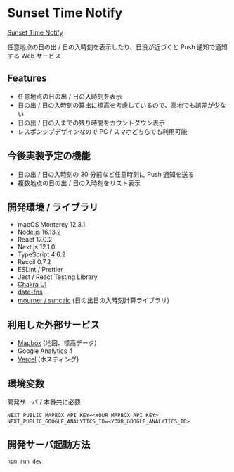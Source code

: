 # Sunset Time Notify

[Sunset Time Notify](https://sunset-time-notify.y4shiro.net)

任意地点の日の出 / 日の入時刻を表示したり、日没が近づくと Push 通知で通知する Web サービス

## Features

- 任意地点の日の出 / 日の入時刻を表示
- 日の出 / 日の入時刻の算出に標高を考慮しているので、高地でも誤差が少ない
- 日の出 / 日の入までの残り時間をカウントダウン表示
- レスポンシブデザインなので PC / スマホどちらでも利用可能

## 今後実装予定の機能

- 日の出 / 日の入時刻の 30 分前など任意時刻に Push 通知を送る
- 複数地点の日の出 / 日の入時刻をリスト表示

## 開発環境 / ライブラリ

- macOS Monterey 12.3.1
- Node.js 16.13.2
- React 17.0.2
- Next.js 12.1.0
- TypeScript 4.6.2
- Recoil 0.7.2
- ESLint / Prettier
- Jest / React Testing Library
- [Chakra UI](https://chakra-ui.com/)
- [date-fns](https://date-fns.org/)
- [mourner / suncalc](https://github.com/mourner/suncalc) (日の出日の入時刻計算ライブラリ)

## 利用した外部サービス

- [Mapbox](https://www.mapbox.com/) (地図、標高データ)
- Google Analytics 4
- [Vercel](https://vercel.com/) (ホスティング)

## 環境変数

開発サーバ / 本番共に必要

```vim
NEXT_PUBLIC_MAPBOX_API_KEY=<YOUR_MAPBOX_API_KEY>
NEXT_PUBLIC_GOOGLE_ANALYTICS_ID=<YOUR_GOOGLE_ANALYTICS_ID>
```

## 開発サーバ起動方法

```bash
npm run dev
```
